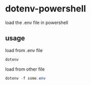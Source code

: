 # dotenv-powershell

load the .env file in powershell

## usage

load from .env file

```ps1
dotenv
```

load from other file

```ps1
dotenv -f some.env
```
